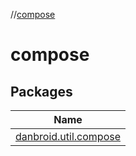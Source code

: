//[compose](index.md)



# compose  


## Packages  
  
|  Name | 
|---|
| <a name="danbroid.util.compose////PointingToDeclaration/"></a>[danbroid.util.compose](compose/danbroid.util.compose/index.md)|

